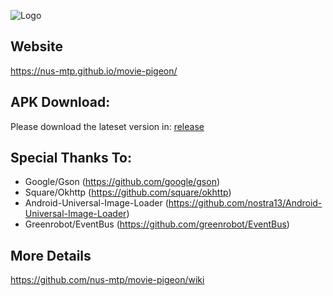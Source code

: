 ![Logo](https://cloud.githubusercontent.com/assets/21164781/24416602/e975684c-1417-11e7-9487-61c552c57f65.png)

## Website
https://nus-mtp.github.io/movie-pigeon/
## APK Download:
Please download the lateset version in:
[release ](https://github.com/nus-mtp/movie-pigeon-android/releases)
## Special Thanks To:
- Google/Gson (https://github.com/google/gson)
- Square/Okhttp (https://github.com/square/okhttp)
- Android-Universal-Image-Loader (https://github.com/nostra13/Android-Universal-Image-Loader)
- Greenrobot/EventBus (https://github.com/greenrobot/EventBus)
## More Details
https://github.com/nus-mtp/movie-pigeon/wiki
